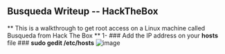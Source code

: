 ## Busqueda Writeup -- HackTheBox ##
  
** This is a walkthrough to get root access on a Linux machine called Busqueda from Hack The Box **
1- ### Add the IP address on your **hosts** file ### 
  **sudo gedit /etc/hosts**
  ![image](https://github.com/MohamedKhaled7/Busqueda---HackTheBox/assets/58820314/dee050f3-0dc5-41de-8e11-6f334472570f)

